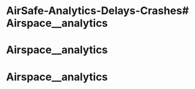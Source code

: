 # AirSafe-Analytics-Delays-Crashes# Airspace__analytics
# Airspace__analytics
# Airspace__analytics
